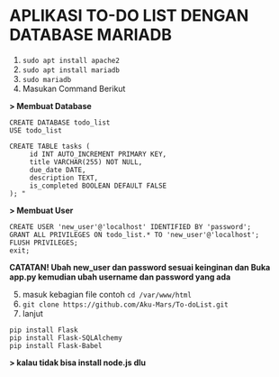# APLIKASI TO-DO LIST DENGAN DATABASE MARIADB 

1. ```sudo apt install apache2```
2. ```sudo apt install mariadb```
3. ```sudo mariadb```
4. Masukan Command Berikut

**> Membuat Database**
```
CREATE DATABASE todo_list
USE todo_list
```
```
CREATE TABLE tasks (
     id INT AUTO_INCREMENT PRIMARY KEY,
     title VARCHAR(255) NOT NULL,
     due_date DATE,
     description TEXT,
     is_completed BOOLEAN DEFAULT FALSE
); "
```

**> Membuat User**
```
CREATE USER 'new_user'@'localhost' IDENTIFIED BY 'password';
GRANT ALL PRIVILEGES ON todo_list.* TO 'new_user'@'localhost';
FLUSH PRIVILEGES;
exit;
```
**CATATAN! Ubah new_user dan password sesuai keinginan dan Buka app.py 
kemudian ubah username dan password yang ada**

5. masuk kebagian file contoh ```cd /var/www/html```
6. ```git clone https://github.com/Aku-Mars/To-doList.git```
7. lanjut
```
pip install Flask
pip install Flask-SQLAlchemy
pip install Flask-Babel
```

**> kalau tidak bisa install node.js dlu**

